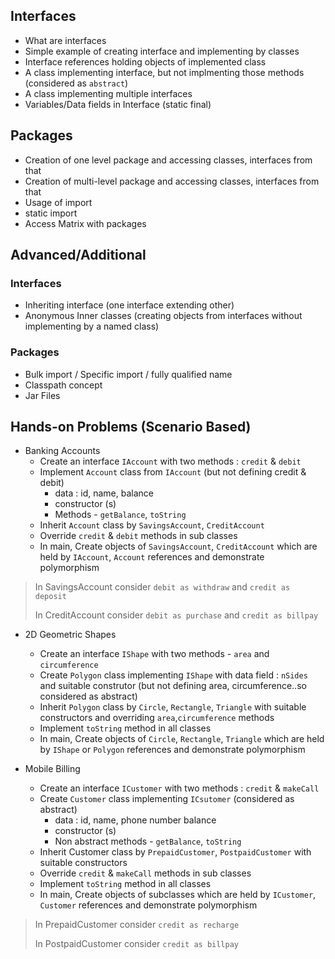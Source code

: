 ## Interfaces
* What are interfaces
* Simple example of creating interface and implementing by classes
* Interface references holding objects of implemented class
* A class implementing interface, but not implmenting those methods (considered as `abstract`)
* A class implementing multiple interfaces
* Variables/Data fields in Interface (static final)

## Packages
* Creation of one level package and accessing classes, interfaces from that
* Creation of multi-level package and accessing classes, interfaces from that
* Usage of import
* static import
* Access Matrix with packages

## Advanced/Additional
### Interfaces
* Inheriting interface (one interface extending other)
* Anonymous Inner classes (creating objects from interfaces without implementing by a named class)
### Packages
* Bulk import / Specific import / fully qualified name
* Classpath concept
* Jar Files

## Hands-on Problems (Scenario Based)
* Banking Accounts
    * Create an interface `IAccount` with two methods : `credit` & `debit`
    * Implement `Account` class from `IAccount` (but not defining credit & debit)
        * data : id, name, balance
        * constructor (s)
        * Methods - `getBalance`, `toString`
    * Inherit `Account` class by `SavingsAccount`, `CreditAccount`
    * Override `credit` & `debit` methods in sub classes 
    * In main, Create objects of `SavingsAccount`, `CreditAccount` which are held by `IAccount`, `Account` references and demonstrate polymorphism
> In SavingsAccount consider `debit as withdraw` and `credit as deposit`
>
> In CreditAccount consider `debit as purchase` and `credit as billpay`

* 2D Geometric Shapes
    * Create an interface `IShape` with two methods - `area` and `circumference`
    * Create `Polygon` class implementing `IShape` with data field : `nSides` and suitable construtor (but not defining area, circumference..so considered as abstract)
    * Inherit `Polygon` class by `Circle`, `Rectangle`, `Triangle` with suitable constructors and overriding `area`,`circumference` methods
    * Implement `toString` method in all classes
    * In main, Create objects of `Circle`, `Rectangle`, `Triangle` which are held by `IShape` or `Polygon` references and demonstrate polymorphism
      
* Mobile Billing
    * Create an interface `ICustomer` with two methods : `credit` & `makeCall`
    * Create `Customer` class implementing `ICsutomer` (considered as abstract)
        * data : id, name, phone number balance
        * constructor (s)
        * Non abstract methods - `getBalance`, `toString`
    * Inherit Customer class by `PrepaidCustomer`, `PostpaidCustomer` with suitable constructors
    * Override `credit` & `makeCall` methods in sub classes
    * Implement `toString` method in all classes
    * In main, Create objects of subclasses which are held by `ICustomer`, `Customer` references and demonstrate polymorphism
> In PrepaidCustomer consider `credit as recharge`
>
> In PostpaidCustomer consider `credit as billpay`
